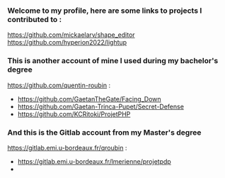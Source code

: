 ### Welcome to my profile, here are some links to projects I contributed to :

https://github.com/mickaelarv/shape_editor
https://github.com/hyperion2022/lightup

### This is another account of mine I used during my bachelor's degree
https://github.com/quentin-roubin :
- https://github.com/GaetanTheGate/Facing_Down
- https://github.com/Gaetan-Trinca-Pupet/Secret-Defense
- https://github.com/KCRitoki/ProjetPHP

### And this is the Gitlab account from my Master's degree
https://gitlab.emi.u-bordeaux.fr/qroubin :
- https://gitlab.emi.u-bordeaux.fr/lmerienne/projetpdp
- 
<!--
**qroubin/qroubin** is a ✨ _special_ ✨ repository because its `README.md` (this file) appears on your GitHub profile.

Here are some ideas to get you started:

- 🔭 I’m currently working on ...
- 🌱 I’m currently learning ...
- 👯 I’m looking to collaborate on ...
- 🤔 I’m looking for help with ...
- 💬 Ask me about ...
- 📫 How to reach me: ...
- 😄 Pronouns: ...
- ⚡ Fun fact: ...
-->
